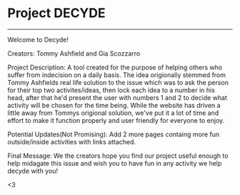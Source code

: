 # Project DECYDE
-------------------------------------------------------------------------------------------------------------------------------------------------------------------------
Welcome to Decyde!

Creators: Tommy Ashfield and Gia Scozzarro 

Project Description: A tool created for the purpose of helping others who suffer from indecision on a daily basis. The idea origionally stemmed from Tommy Ashfields real life solution to the issue which was to ask the person for their top two activites/ideas, then lock each idea to a number in his head, after that he'd present the user with numbers 1 and 2 to decide what activity will be chosen for the time being. While the website has driven a little away from Tommys origional solution, we've put it a lot of time and effort to make it function properly and user friendly for everyone to enjoy.

Potential Updates(Not Promising): Add 2 more pages containg more fun outside/inside activities with links attached.

Final Message: We the creators hope you find our project useful enough to help midagate this issue and wish you to have fun in any activity we help decyde with you!

<3